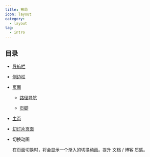 ```yaml
---
title: 布局
icon: layout
category:
  - layout
tag:
  - intro
---
```


## 目录

- [导航栏](navbar.md)

- [侧边栏](sidebar.md)

- [页面](page.md)

  - [路径导航](breadcrumb.md)

  - [页脚](footer.md)

- [主页](home.md)

- [幻灯片页面](slides.md)

- 切换动画

  在页面切换时，将会显示一个渐入的切换动画。提升 文档 / 博客 质感。
